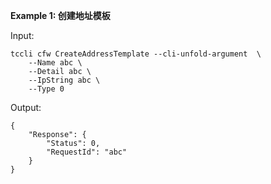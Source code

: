**Example 1: 创建地址模板**



Input: 

```
tccli cfw CreateAddressTemplate --cli-unfold-argument  \
    --Name abc \
    --Detail abc \
    --IpString abc \
    --Type 0
```

Output: 
```
{
    "Response": {
        "Status": 0,
        "RequestId": "abc"
    }
}
```

